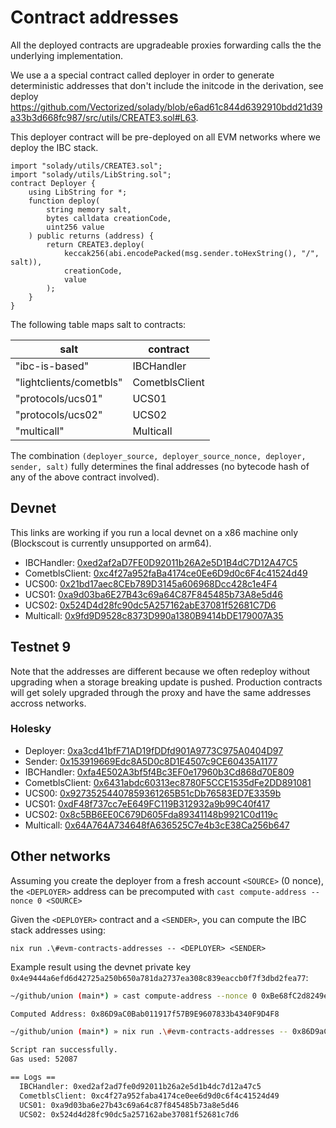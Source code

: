# Contract addresses

All the deployed contracts are upgradeable proxies forwarding calls the the underlying implementation.

We use a a special contract called deployer in order to generate deterministic addresses that don't include the initcode in the derivation, see deploy https://github.com/Vectorized/solady/blob/e6ad61c844d6392910bdd21d39a33b3d668fc987/src/utils/CREATE3.sol#L63.

This deployer contract will be pre-deployed on all EVM networks where we deploy the IBC stack.

```solidity
import "solady/utils/CREATE3.sol";
import "solady/utils/LibString.sol";
contract Deployer {
    using LibString for *;
    function deploy(
        string memory salt,
        bytes calldata creationCode,
        uint256 value
    ) public returns (address) {
        return CREATE3.deploy(
            keccak256(abi.encodePacked(msg.sender.toHexString(), "/", salt)),
            creationCode,
            value
        );
    }
}
```

The following table maps salt to contracts:

| salt                    | contract       |
| ----------------------- | -------------- |
| "ibc-is-based"          | IBCHandler     |
| "lightclients/cometbls" | CometblsClient |
| "protocols/ucs01"       | UCS01          |
| "protocols/ucs02"       | UCS02          |
| "multicall"             | Multicall      |

The combination `(deployer_source, deployer_source_nonce, deployer, sender, salt)` fully determines the final addresses (no bytecode hash of any of the above contract involved).

## Devnet

This links are working if you run a local devnet on a x86 machine only (Blockscout is currently unsupported on arm64).

- IBCHandler: [0xed2af2aD7FE0D92011b26A2e5D1B4dC7D12A47C5](http://localhost/address/0xed2af2aD7FE0D92011b26A2e5D1B4dC7D12A47C5)
- CometblsClient: [0xc4f27a952faBa4174ce0Ee6D9d0c6F4c41524d49](http://localhost/address/0xc4f27a952faBa4174ce0Ee6D9d0c6F4c41524d49)
- UCS00: [0x21bd17aec8CEb789D3145a606968Dcc428c1e4F4](http://localhost/address/0x21bd17aec8CEb789D3145a606968Dcc428c1e4F4)
- UCS01: [0xa9d03ba6E27B43c69a64C87F845485b73A8e5d46](http://localhost/address/0xa9d03ba6E27B43c69a64C87F845485b73A8e5d46)
- UCS02: [0x524D4d28fc90dc5A257162abE37081f52681C7D6](http://localhost/address/0x524D4d28fc90dc5A257162abE37081f52681C7D6)
- Multicall: [0x9fd9D9528c8373D990a1380B9414bDE179007A35](http://localhost/address/0x9fd9D9528c8373D990a1380B9414bDE179007A35)

## Testnet 9

Note that the addresses are different because we often redeploy without upgrading when a storage breaking update is pushed.
Production contracts will get solely upgraded through the proxy and have the same addresses accross networks.

### Holesky

- Deployer: [0xa3cd41bfF71AD19fDDfd901A9773C975A0404D97](https://eth-holesky.blockscout.com/address/0xa3cd41bfF71AD19fDDfd901A9773C975A0404D97)
- Sender: [0x153919669Edc8A5D0c8D1E4507c9CE60435A1177](https://eth-holesky.blockscout.com/address/0x153919669Edc8A5D0c8D1E4507c9CE60435A1177)
- IBCHandler: [0xfa4E502A3bf5f4Bc3EF0e17960b3Cd868d70E809](https://eth-holesky.blockscout.com/address/0xfa4E502A3bf5f4Bc3EF0e17960b3Cd868d70E809)
- CometblsClient: [0x6431abdc60313ec8780F5CCE1535dFe2DD891081](https://eth-holesky.blockscout.com/address/0x6431abdc60313ec8780F5CCE1535dFe2DD891081)
- UCS00: [0x92735254407859361265B51cDb76583ED7E3359b](https://eth-holesky.blockscout.com/address/0x92735254407859361265B51cDb76583ED7E3359b)
- UCS01: [0xdF48f737cc7eE649FC119B312932a9b99C40f417](https://eth-holesky.blockscout.com/address/0xdF48f737cc7eE649FC119B312932a9b99C40f417)
- UCS02: [0x8c5BB6EE0C679D605Fda89341148b9921C0d119c](https://eth-holesky.blockscout.com/address/address/0x8c5BB6EE0C679D605Fda89341148b9921C0d119c)
- Multicall: [0x64A764A734648fA636525C7e4b3cE38Ca256b647](https://eth-holesky.blockscout.com/address/address/0x64A764A734648fA636525C7e4b3cE38Ca256b647)

## Other networks

Assuming you create the deployer from a fresh account `<SOURCE>` (0 nonce), the `<DEPLOYER>` address can be precomputed with `cast compute-address --nonce 0 <SOURCE>`

Given the `<DEPLOYER>` contract and a `<SENDER>`, you can compute the IBC stack addresses using:

`nix run .\#evm-contracts-addresses -- <DEPLOYER> <SENDER>`

Example result using the devnet private key `0x4e9444a6efd6d42725a250b650a781da2737ea308c839eaccb0f7f3dbd2fea77`:

```sh
~/github/union (main*) » cast compute-address --nonce 0 0xBe68fC2d8249eb60bfCf0e71D5A0d2F2e292c4eD

Computed Address: 0x86D9aC0Bab011917f57B9E9607833b4340F9D4F8
```

```sh
~/github/union (main*) » nix run .\#evm-contracts-addresses -- 0x86D9aC0Bab011917f57B9E9607833b4340F9D4F8 0xBe68fC2d8249eb60bfCf0e71D5A0d2F2e292c4eD

Script ran successfully.
Gas used: 52087

== Logs ==
  IBCHandler: 0xed2af2ad7fe0d92011b26a2e5d1b4dc7d12a47c5
  CometblsClient: 0xc4f27a952faba4174ce0ee6d9d0c6f4c41524d49
  UCS01: 0xa9d03ba6e27b43c69a64c87f845485b73a8e5d46
  UCS02: 0x524d4d28fc90dc5a257162abe37081f52681c7d6
```
